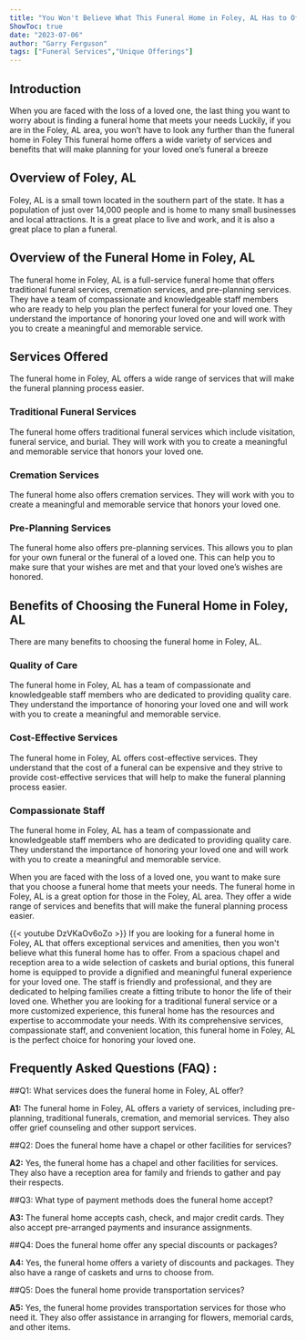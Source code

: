 ```yaml
---
title: "You Won't Believe What This Funeral Home in Foley, AL Has to Offer!"
ShowToc: true 
date: "2023-07-06"
author: "Garry Ferguson" 
tags: ["Funeral Services","Unique Offerings"]
---
```

## Introduction

When you are faced with the loss of a loved one, the last thing you want to worry about is finding a funeral home that meets your needs Luckily, if you are in the Foley, AL area, you won’t have to look any further than the funeral home in Foley This funeral home offers a wide variety of services and benefits that will make planning for your loved one’s funeral a breeze 

## Overview of Foley, AL

Foley, AL is a small town located in the southern part of the state. It has a population of just over 14,000 people and is home to many small businesses and local attractions. It is a great place to live and work, and it is also a great place to plan a funeral. 

## Overview of the Funeral Home in Foley, AL

The funeral home in Foley, AL is a full-service funeral home that offers traditional funeral services, cremation services, and pre-planning services. They have a team of compassionate and knowledgeable staff members who are ready to help you plan the perfect funeral for your loved one. They understand the importance of honoring your loved one and will work with you to create a meaningful and memorable service. 

## Services Offered

The funeral home in Foley, AL offers a wide range of services that will make the funeral planning process easier. 

### Traditional Funeral Services 

The funeral home offers traditional funeral services which include visitation, funeral service, and burial. They will work with you to create a meaningful and memorable service that honors your loved one. 

### Cremation Services 

The funeral home also offers cremation services. They will work with you to create a meaningful and memorable service that honors your loved one. 

### Pre-Planning Services 

The funeral home also offers pre-planning services. This allows you to plan for your own funeral or the funeral of a loved one. This can help you to make sure that your wishes are met and that your loved one’s wishes are honored. 

## Benefits of Choosing the Funeral Home in Foley, AL

There are many benefits to choosing the funeral home in Foley, AL. 

### Quality of Care 

The funeral home in Foley, AL has a team of compassionate and knowledgeable staff members who are dedicated to providing quality care. They understand the importance of honoring your loved one and will work with you to create a meaningful and memorable service. 

### Cost-Effective Services 

The funeral home in Foley, AL offers cost-effective services. They understand that the cost of a funeral can be expensive and they strive to provide cost-effective services that will help to make the funeral planning process easier. 

### Compassionate Staff 

The funeral home in Foley, AL has a team of compassionate and knowledgeable staff members who are dedicated to providing quality care. They understand the importance of honoring your loved one and will work with you to create a meaningful and memorable service. 

When you are faced with the loss of a loved one, you want to make sure that you choose a funeral home that meets your needs. The funeral home in Foley, AL is a great option for those in the Foley, AL area. They offer a wide range of services and benefits that will make the funeral planning process easier.

{{< youtube DzVKaOv6oZo >}} 
If you are looking for a funeral home in Foley, AL that offers exceptional services and amenities, then you won't believe what this funeral home has to offer. From a spacious chapel and reception area to a wide selection of caskets and burial options, this funeral home is equipped to provide a dignified and meaningful funeral experience for your loved one. The staff is friendly and professional, and they are dedicated to helping families create a fitting tribute to honor the life of their loved one. Whether you are looking for a traditional funeral service or a more customized experience, this funeral home has the resources and expertise to accommodate your needs. With its comprehensive services, compassionate staff, and convenient location, this funeral home in Foley, AL is the perfect choice for honoring your loved one.

## Frequently Asked Questions (FAQ) :
##Q1: What services does the funeral home in Foley, AL offer?

**A1:** The funeral home in Foley, AL offers a variety of services, including pre-planning, traditional funerals, cremation, and memorial services. They also offer grief counseling and other support services.

##Q2: Does the funeral home have a chapel or other facilities for services?

**A2:** Yes, the funeral home has a chapel and other facilities for services. They also have a reception area for family and friends to gather and pay their respects.

##Q3: What type of payment methods does the funeral home accept?

**A3:** The funeral home accepts cash, check, and major credit cards. They also accept pre-arranged payments and insurance assignments.

##Q4: Does the funeral home offer any special discounts or packages?

**A4:** Yes, the funeral home offers a variety of discounts and packages. They also have a range of caskets and urns to choose from.

##Q5: Does the funeral home provide transportation services?

**A5:** Yes, the funeral home provides transportation services for those who need it. They also offer assistance in arranging for flowers, memorial cards, and other items.



